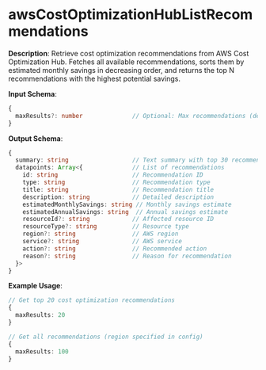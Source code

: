# awsCostOptimizationHubListRecommendations

**Description**: Retrieve cost optimization recommendations from AWS Cost Optimization Hub. Fetches all available recommendations, sorts them by estimated monthly savings in decreasing order, and returns the top N recommendations with the highest potential savings.

**Input Schema**:
```typescript
{
  maxResults?: number              // Optional: Max recommendations (default: 50)
}
```

**Output Schema**:
```typescript
{
  summary: string                  // Text summary with top 30 recommendations (one per line)
  datapoints: Array<{              // List of recommendations
    id: string                     // Recommendation ID
    type: string                   // Recommendation type
    title: string                  // Recommendation title
    description: string            // Detailed description
    estimatedMonthlySavings: string // Monthly savings estimate
    estimatedAnnualSavings: string  // Annual savings estimate
    resourceId?: string            // Affected resource ID
    resourceType?: string          // Resource type
    region?: string                // AWS region
    service?: string               // AWS service
    action?: string                // Recommended action
    reason?: string                // Reason for recommendation
  }>
}
```

**Example Usage**:
```typescript
// Get top 20 cost optimization recommendations
{
  maxResults: 20
}

// Get all recommendations (region specified in config)
{
  maxResults: 100
}
```
